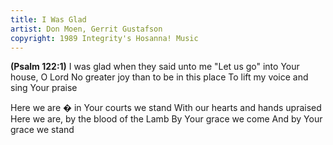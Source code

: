 ```yaml
---
title: I Was Glad
artist: Don Moen, Gerrit Gustafson
copyright: 1989 Integrity's Hosanna! Music
---
```


<strong>(Psalm 122:1)</strong>
I was glad when they said unto me
"Let us go" into Your house, O Lord
No greater joy than to be in this place
To lift my voice and sing Your praise

Here we are � in Your courts we stand
With our hearts and hands upraised
Here we are, by the blood of the Lamb
By Your grace we come
And by Your grace we stand
